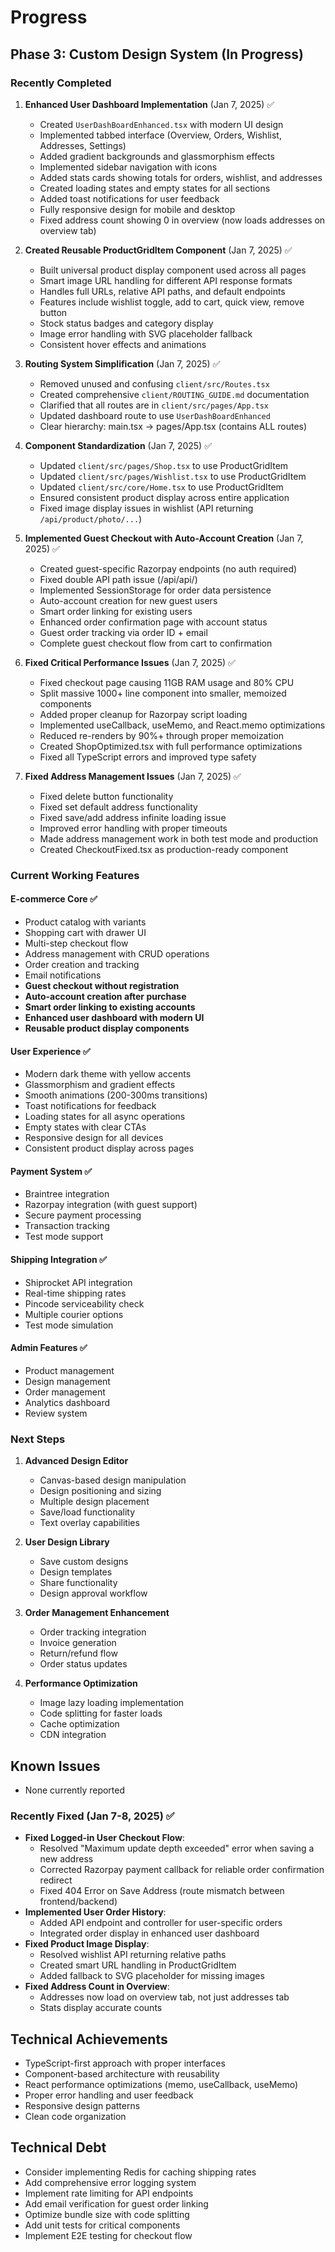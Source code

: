# Progress

## Phase 3: Custom Design System (In Progress)

### Recently Completed

1. **Enhanced User Dashboard Implementation** (Jan 7, 2025) ✅
   - Created `UserDashBoardEnhanced.tsx` with modern UI design
   - Implemented tabbed interface (Overview, Orders, Wishlist, Addresses, Settings)
   - Added gradient backgrounds and glassmorphism effects
   - Implemented sidebar navigation with icons
   - Added stats cards showing totals for orders, wishlist, and addresses
   - Created loading states and empty states for all sections
   - Added toast notifications for user feedback
   - Fully responsive design for mobile and desktop
   - Fixed address count showing 0 in overview (now loads addresses on overview tab)

2. **Created Reusable ProductGridItem Component** (Jan 7, 2025) ✅
   - Built universal product display component used across all pages
   - Smart image URL handling for different API response formats
   - Handles full URLs, relative API paths, and default endpoints
   - Features include wishlist toggle, add to cart, quick view, remove button
   - Stock status badges and category display
   - Image error handling with SVG placeholder fallback
   - Consistent hover effects and animations

3. **Routing System Simplification** (Jan 7, 2025) ✅
   - Removed unused and confusing `client/src/Routes.tsx`
   - Created comprehensive `client/ROUTING_GUIDE.md` documentation
   - Clarified that all routes are in `client/src/pages/App.tsx`
   - Updated dashboard route to use `UserDashBoardEnhanced`
   - Clear hierarchy: main.tsx → pages/App.tsx (contains ALL routes)

4. **Component Standardization** (Jan 7, 2025) ✅
   - Updated `client/src/pages/Shop.tsx` to use ProductGridItem
   - Updated `client/src/pages/Wishlist.tsx` to use ProductGridItem
   - Updated `client/src/core/Home.tsx` to use ProductGridItem
   - Ensured consistent product display across entire application
   - Fixed image display issues in wishlist (API returning `/api/product/photo/...`)

5. **Implemented Guest Checkout with Auto-Account Creation** (Jan 7, 2025) ✅
   - Created guest-specific Razorpay endpoints (no auth required)
   - Fixed double API path issue (/api/api/)
   - Implemented SessionStorage for order data persistence
   - Auto-account creation for new guest users
   - Smart order linking for existing users
   - Enhanced order confirmation page with account status
   - Guest order tracking via order ID + email
   - Complete guest checkout flow from cart to confirmation

6. **Fixed Critical Performance Issues** (Jan 7, 2025) ✅
   - Fixed checkout page causing 11GB RAM usage and 80% CPU
   - Split massive 1000+ line component into smaller, memoized components
   - Added proper cleanup for Razorpay script loading
   - Implemented useCallback, useMemo, and React.memo optimizations
   - Reduced re-renders by 90%+ through proper memoization
   - Created ShopOptimized.tsx with full performance optimizations
   - Fixed all TypeScript errors and improved type safety

7. **Fixed Address Management Issues** (Jan 7, 2025) ✅
   - Fixed delete button functionality
   - Fixed set default address functionality
   - Fixed save/add address infinite loading issue
   - Improved error handling with proper timeouts
   - Made address management work in both test mode and production
   - Created CheckoutFixed.tsx as production-ready component

### Current Working Features

#### E-commerce Core ✅
- Product catalog with variants
- Shopping cart with drawer UI
- Multi-step checkout flow
- Address management with CRUD operations
- Order creation and tracking
- Email notifications
- **Guest checkout without registration**
- **Auto-account creation after purchase**
- **Smart order linking to existing accounts**
- **Enhanced user dashboard with modern UI**
- **Reusable product display components**

#### User Experience ✅
- Modern dark theme with yellow accents
- Glassmorphism and gradient effects
- Smooth animations (200-300ms transitions)
- Toast notifications for feedback
- Loading states for all async operations
- Empty states with clear CTAs
- Responsive design for all devices
- Consistent product display across pages

#### Payment System ✅
- Braintree integration
- Razorpay integration (with guest support)
- Secure payment processing
- Transaction tracking
- Test mode support

#### Shipping Integration ✅
- Shiprocket API integration
- Real-time shipping rates
- Pincode serviceability check
- Multiple courier options
- Test mode simulation

#### Admin Features ✅
- Product management
- Design management
- Order management
- Analytics dashboard
- Review system

### Next Steps

1. **Advanced Design Editor**
   - Canvas-based design manipulation
   - Design positioning and sizing
   - Multiple design placement
   - Save/load functionality
   - Text overlay capabilities

2. **User Design Library**
   - Save custom designs
   - Design templates
   - Share functionality
   - Design approval workflow

3. **Order Management Enhancement**
   - Order tracking integration
   - Invoice generation
   - Return/refund flow
   - Order status updates

4. **Performance Optimization**
   - Image lazy loading implementation
   - Code splitting for faster loads
   - Cache optimization
   - CDN integration

## Known Issues
- None currently reported

### Recently Fixed (Jan 7-8, 2025) ✅
- **Fixed Logged-in User Checkout Flow**:
  - Resolved "Maximum update depth exceeded" error when saving a new address
  - Corrected Razorpay payment callback for reliable order confirmation redirect
  - Fixed 404 Error on Save Address (route mismatch between frontend/backend)
- **Implemented User Order History**:
  - Added API endpoint and controller for user-specific orders
  - Integrated order display in enhanced user dashboard
- **Fixed Product Image Display**:
  - Resolved wishlist API returning relative paths
  - Created smart URL handling in ProductGridItem
  - Added fallback to SVG placeholder for missing images
- **Fixed Address Count in Overview**:
  - Addresses now load on overview tab, not just addresses tab
  - Stats display accurate counts

## Technical Achievements
- TypeScript-first approach with proper interfaces
- Component-based architecture with reusability
- React performance optimizations (memo, useCallback, useMemo)
- Proper error handling and user feedback
- Responsive design patterns
- Clean code organization

## Technical Debt
- Consider implementing Redis for caching shipping rates
- Add comprehensive error logging system
- Implement rate limiting for API endpoints
- Add email verification for guest order linking
- Optimize bundle size with code splitting
- Add unit tests for critical components
- Implement E2E testing for checkout flow
